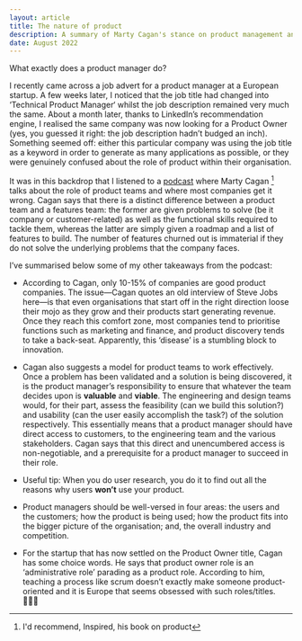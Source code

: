 ```yaml
---
layout: article
title: The nature of product
description: A summary of Marty Cagan's stance on product management and how to be a more product-led organisation.
date: August 2022
---
```


What exactly does a product manager do?

I recently came across a job advert for a product manager at a European startup. A few weeks later, I noticed that the job title had changed into ‘Technical Product Manager‘ whilst the job description remained very much the same. About a month later, thanks to LinkedIn’s recommendation engine, I realised the same company was now looking for a Product Owner (yes, you guessed it right: the job description hadn’t budged an inch). Something seemed off: either this particular company was using the job title as a keyword in order to generate as many applications as possible, or they were genuinely confused about the role of product within their organisation.

It was in this backdrop that I listened to a <a href="https://www.lennyspodcast.com/the-nature-of-product-marty-cagan-silicon-valley-product-group/#transcript" target="_blank">podcast</a> where Marty Cagan [^1] talks about the role of product teams and where most companies get it wrong. Cagan says that there is a distinct difference between a product team and a features team: the former are given problems to solve (be it company or customer-related) as well as the functional skills required to tackle them, whereas the latter are simply given a roadmap and a list of features to build. The number of features churned out is immaterial if they do not solve the underlying problems that the company faces.

I’ve summarised below some of my other takeaways from the podcast:


- According to Cagan, only 10-15% of companies are good product companies. The issue—Cagan quotes an old interview of Steve Jobs here—is that even organisations that start off in the right direction loose their mojo as they grow and their products start generating revenue. Once they reach this comfort zone, most companies tend to prioritise functions such as marketing and finance, and product discovery tends to take a back-seat. Apparently, this ‘disease’ is a stumbling block to innovation.


- Cagan also suggests a model for product teams to work effectively. Once a problem has been validated and a solution is being discovered, it is the product manager’s responsibility to ensure that whatever the team decides upon is **valuable** and **viable**. The engineering and design teams would, for their part, assess the feasibility (can we build this solution?) and usability (can the user easily accomplish the task?) of the solution respectively. This essentially means that a product manager should have direct access to customers, to the engineering team and the various stakeholders. Cagan says that this direct and unencumbered access is non-negotiable, and a prerequisite for a product manager to succeed in their role.

- Useful tip: When you do user research, you do it to find out all the reasons why users **won’t** use your product.

- Product managers should be well-versed in four areas: the users and the customers; how the product is being used; how the product fits into the bigger picture of the organisation; and, the overall industry and competition.

- For the startup that has now settled on the Product Owner title, Cagan has some choice words. He says that product owner role is an ‘administrative role’ parading as a product role. According to him, teaching a process like scrum doesn’t exactly make someone product-oriented and it is Europe that seems obsessed with such roles/titles. 🤷🏽‍♂️

[^1]: I'd recommend, Inspired, his book on product
